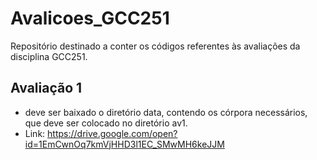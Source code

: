# Avalicoes_GCC251
Repositório destinado a conter os códigos referentes às avaliações da disciplina GCC251.

## Avaliação 1
* deve ser baixado o diretório data, contendo os córpora necessários, que deve ser colocado no diretório av1.
* Link: https://drive.google.com/open?id=1EmCwnOq7kmVjHHD3l1EC_SMwMH6keJJM
